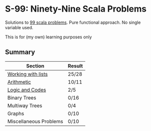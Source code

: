 # S-99: Ninety-Nine Scala Problems

Solutions to [99 scala problems](http://aperiodic.net/phil/scala/s-99). Pure functional approach. No single variable used.

This is for (my own) learning purposes only

## Summary

|Section|Result|
|---|---|
|[Working with lists](src/main/scala/pl/ayeo/s99/WorkingWithLists.scala)|25/28|
|[Arithmetic](src/main/scala/pl/ayeo/s99/ArithmeticInt.scala)|10/11|
|[Logic and Codes](src/main/scala/pl/ayeo/s99/LogicAndCodes.scala)|2/5|
|Binary Trees|0/16|
|Multiway Trees|0/4|
|Graphs|0/10|
|Miscellaneous Problems|0/10|
